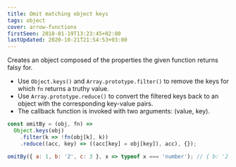 ```yaml
---
title: Omit matching object keys
tags: object
cover: arrow-functions
firstSeen: 2018-01-19T13:23:45+02:00
lastUpdated: 2020-10-21T21:54:53+03:00
---
```


Creates an object composed of the properties the given function returns falsy for.

- Use `Object.keys()` and `Array.prototype.filter()` to remove the keys for which `fn` returns a truthy value.
- Use `Array.prototype.reduce()` to convert the filtered keys back to an object with the corresponding key-value pairs.
- The callback function is invoked with two arguments: (value, key).

```js
const omitBy = (obj, fn) =>
  Object.keys(obj)
    .filter(k => !fn(obj[k], k))
    .reduce((acc, key) => ((acc[key] = obj[key]), acc), {});
```

```js
omitBy({ a: 1, b: '2', c: 3 }, x => typeof x === 'number'); // { b: '2' }
```
